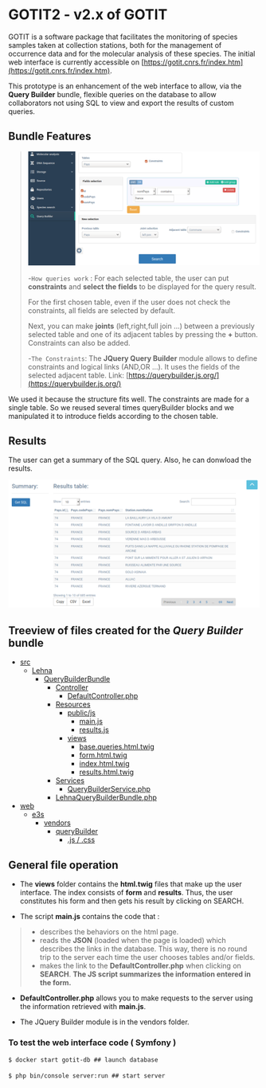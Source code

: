 # GOTIT2 - v2.x of GOTIT
GOTIT is a software package that facilitates the monitoring of species samples taken at collection stations, both for the management of occurrence data and for the molecular analysis of these species. The initial web interface is currently accessible on [https://gotit.cnrs.fr/index.htm](https://gotit.cnrs.fr/index.htm).

This prototype is an enhancement of the web interface to allow, via the **Query Builder** bundle, flexible queries on the database to allow collaborators not using SQL to view and export the results of custom queries.


## Bundle Features
>
>![picture](./Capture_interface.png)
>
>-`How queries work` : 
For each selected table, the user can put **constraints** and **select the fields** to be displayed for the query result. 
>
>For the first chosen table, even if the user does not check the constraints, all fields are selected by default. 
>
>Next, you can make **joints** (left,right,full join ...) between a previously selected table and one of its adjacent tables by pressing the **+** button. Constraints can also be added. 
>
>-`The Constraints`: 
The **JQuery Query Builder** module allows to define constraints and logical links (AND,OR ...). It uses the fields of the selected adjacent table. Link: [https://querybuilder.js.org/](https://querybuilder.js.org/)

We used it because the structure fits well. The constraints are made for a single table. So we reused several times queryBuilder blocks and we manipulated it to introduce fields according to the chosen table. 

## Results 

The user can get a summary of the SQL query. 
Also, he can donwload the results.



![picture](./Capture2_interface.png)


## Treeview of files created for the *Query Builder* bundle


 * [src]()
    * [Lehna]()
      * [QueryBuilderBundle]()
        * [Controller]()
          * [DefaultController.php]()
        * [Resources]()
            * [public/js]()
              * [main.js]()
              * [results.js]()
            * [views]()
              * [base.queries.html.twig]()
              * [form.html.twig]()
              * [index.html.twig]()
              * [results.html.twig]()
        * [Services]()
          * [QueryBuilderService.php]()
        * [LehnaQueryBuilderBundle.php]()
  * [web]()
    * [e3s]()
      * [vendors]()
          * [queryBuilder]()
              * [.js / .css]()
         

 
 ## General file operation 
 
- The **views** folder contains the **html.twig** files that make up the user interface. The index consists of **form** and **results**. Thus, the user constitutes his form and then gets his result by clicking on SEARCH. 

- The script **main.js** contains the code that :
>- describes the behaviors on the html page. 
>- reads the **JSON** (loaded when the page is loaded) which describes the links in the database. This way, there is no round trip to the server each time the user chooses tables and/or fields. 
>- makes the link to the **DefaultController.php** when clicking on **SEARCH**. **The JS script summarizes the information entered in the form.**

- **DefaultController.php** allows you to make requests to the server using the information retrieved with **main.js**. 

- The JQuery Builder module is in the vendors folder.


### To test the web interface code ( Symfony )
 
```
$ docker start gotit-db ## launch database

$ php bin/console server:run ## start server


```
